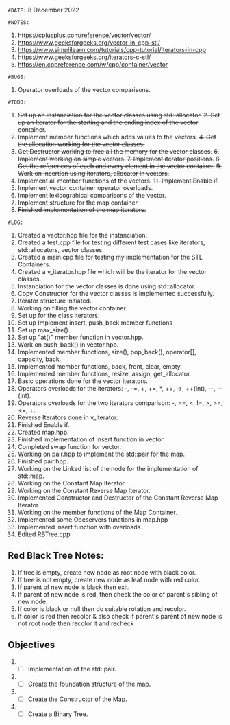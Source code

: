 `#DATE:` 8 December 2022

`#NOTES:`

1. https://cplusplus.com/reference/vector/vector/
2. https://www.geeksforgeeks.org/vector-in-cpp-stl/
3. https://www.simplilearn.com/tutorials/cpp-tutorial/iterators-in-cpp
4. https://www.geeksforgeeks.org/iterators-c-stl/
5. https://en.cppreference.com/w/cpp/container/vector

`#BUGS:`

1. Operator overloads of the vector comparisons.

`#TODO:`

1. ~~Set up an instanciation for the vector classes using std::allocator.~~
   ~~2. Set up an Iterator for the starting and the ending index of the vector container.~~
2. Implement member functions which adds values to the vectors.
   ~~4. Get the allocation working for the vector classes.~~
3. ~~Get Destructor working to free all the memory for the vector classes.~~
   ~~6. Implement working on simple vectors.~~
   ~~7. Implement iterator positions.~~
   ~~8. Get the references of each and every element in the vector container.~~
   ~~9. Work on Insertion using iterators, allocator in vectors.~~
4. Implement all member functions of the vectors.
   ~~11. Implement Enable if.~~
5. Implement vector container operator overloads.
6. Implement lexicograhical comparisons of the vector.
7. Implement structure for the map container.
8. ~~Finished implementation of the map iterators.~~


`#LOG:`

1. Created a vector.hpp file for the instanciation.
2. Created a test.cpp file for testing different test cases like iterators, std::allocators, vector classes.
3. Created a main.cpp file for testing my implementation for the STL Containers.
4. Created a v_iterator.hpp file which will be the iterator for the vector classes.
5. Instanciation for the vector classes is done using std::allocator.
6. Copy Constructor for the vector classes is implemented successfully.
7. Iterator structure initiated.
8. Working on filling the vector container.
9. Set up for the class iterators.
10. Set up Implement insert, push_back member functions
11. Set up max_size().
12. Set up "at()" member function in vector.hpp.
13. Work on push_back() in vector.hpp.
14. Implemented member functions, size(), pop_back(), operator[], capacity, back.
15. Implemented member functions, back, front, clear, empty.
16. Implemented member functions, resize, assign, get_allocator.
17. Basic operations done for the vector iterators.
18. Operators overloads for the iterators: -, -=, +, +=, \*, ++, ->, ++(int), --, --(int).
19. Operators overloads for the two iterators comparison: -, ==, <, !=, >, >=, <=, +.
20. Reverse Iterators done in v_iterator.
21. Finished Enable if.
22. Created map.hpp.
23. Finished implementation of insert function in vector.
24. Completed swap function for vector.
25. Working on pair.hpp to implement the std::pair for the map.
26. Finished pair.hpp.
27. Working on the Linked list of the node for the implementation of std::map.
28. Working on the Constant Map Iterator
29. Working on the Constant Reverse Map Iterator.
30. Implemented Constructor and Destructor of the Constant Reverse Map Iterator.
31. Working on the member functions of the Map Container.
32. Implemented some Obeservers functions in map.hpp
33. Implemented insert function with overloads.
34. Edited RBTree.cpp

## Red Black Tree Notes:
1. If tree is empty, create new node as root node with black color.
2. If tree is not empty, create new node as leaf node with red color.
3. If parent of new node is black then exit.
4. If parent of new node is red, then check the color of parent's sibling of new node.
5. If color is black or null then do suitable rotation and recolor.
6. If color is red then recolor & also check if parent's parent of new node is not root node then recolor it and recheck
## Objectives
1. - [ ] Implementation of the std::pair.
2. - [ ] Create the foundation structure of the map.
3. - [ ] Create the Constructor of the Map.
4. - [ ] Create a Binary Tree.
